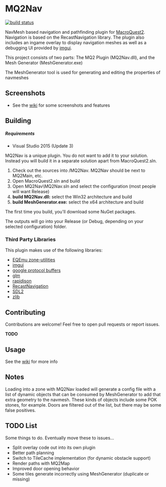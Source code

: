 MQ2Nav
======

[![build status](https://ci.appveyor.com/api/projects/status/github/brainiac/MQ2Nav?svg=true)](https://ci.appveyor.com/project/brainiac/mq2nav)

NavMesh based navigation and pathfinding plugin for [MacroQuest2](http://www.macroquest2.com). Navigation is based on the RecastNavigation library. The plugin also includes an ingame overlay to display navigation meshes as well as a debugging UI provided by [imgui](https://github.com/ocornut/imgui/).

This project consists of two parts: The MQ2 Plugin (MQ2Nav.dll), and the Mesh Generator (MeshGenerator.exe)

The MeshGenerator tool is used for generating and editing the properties of navmeshes

Screenshots
-----------

* See the [wiki](https://github.com/brainiac/MQ2Nav/wiki/Screenshots) for some screenshots and features


Building
--------

##### Requirements

* Visual Studio 2015 (Update 3)

MQ2Nav is a unique plugin. You do not want to add it to your solution. Instead you will build it in a separate solution apart from MacroQuest2.sln.

1. Check out the sources into <your macroquest source folder>/MQ2Nav. MQ2Nav should be next to MQ2Main, etc.
2. Open MacroQuest2.sln and build
3. Open MQ2Nav\MQ2Nav.sln and select the configuration (most people will want Release)
4. **build MQ2Nav.dll:** select the Win32 architecture and build
5. **build MeshGenerator.exe:** select the x64 architecture and build

The first time you build, you'll download some NuGet packages.

The outputs will go into your Release (or Debug, depending on your selected configuration) folder.

### Third Party Libraries

This plugin makes use of the following libraries:

* [EQEmu zone-utilities](https://github.com/EQEmu/zone-utilities)
* [imgui](https://github.com/ocornut/imgui)
* [google protocol buffers](https://github.com/google/protobuf)
* [glm](http://glm.g-truc.net)
* [rapidjson](http://rapidjson.org)
* [RecastNavigation](https://github.com/recastnavigation/recastnavigation)
* [SDL2](http://libsdl.org/)
* [zlib](http://zlib.net/)


Contributing
------------

Contributions are welcome! Feel free to open pull requests or report issues.

**TODO**

Usage
-----

See the [wiki](https://github.com/brainiac/MQ2Nav/wiki) for more info

Notes
-----

Loading into a zone with MQ2Nav loaded will generate a config file with a list of dynamic objects that can be consumed by MeshGenerator to add that extra geometry to the navmesh. These kinds of objects include some POK stones, for example. Doors are filtered out of the list, but there may be some false positives.


TODO List
---------

Some things to do. Eventually move these to issues...

- Split overlay code out into its own plugin
- Better path planning
- Switch to TileCache implementation (for dynamic obstacle support)
- Render paths with MQ2Map
- Improved door opening behavior
- Some tiles generate incorrectly using MeshGenerator (duplicate or missing)
